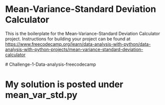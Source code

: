 # Mean-Variance-Standard Deviation Calculator

This is the boilerplate for the Mean-Variance-Standard Deviation Calculator project. Instructions for building your project can be found at https://www.freecodecamp.org/learn/data-analysis-with-python/data-analysis-with-python-projects/mean-variance-standard-deviation-calculator  


#   C h a l l e n g e - 1 - D a t a - a n a l y s i s - f r e e c o d e c a m p   


  
# My solution is posted under mean_var_std.py
 
